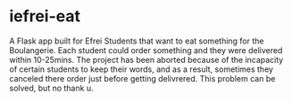 # iefrei-eat

A Flask app built for Efrei Students that want to eat something for the Boulangerie. Each student could order something and they were delivered within 10-25mins.
The project has been aborted because of the incapacity of certain students to keep their words, and as a result, sometimes they canceled there order just before getting delivrered. This problem can be solved, but no thank u.
